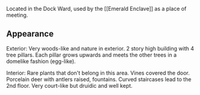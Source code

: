 Located in the Dock Ward, used by the [[Emerald Enclave]] as a place of meeting.

## Appearance

Exterior: Very woods-like and nature in exterior. 2 story high building with 4 tree pillars. Each pillar grows upwards and meets the other trees in a domelike fashion (egg-like).

Interior: Rare plants that don't belong in this area. Vines covered the door. Porcelain deer with antlers raised, fountains. Curved staircases lead to the 2nd floor. Very court-like but druidic and well kept.
